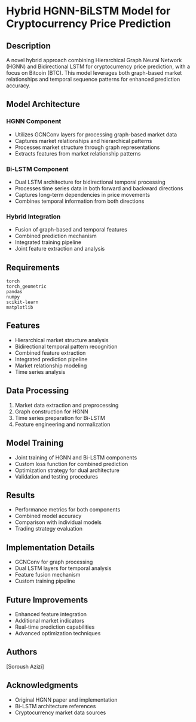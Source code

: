 # Hybrid HGNN-BiLSTM Model for Cryptocurrency Price Prediction

## Description
A novel hybrid approach combining Hierarchical Graph Neural Network (HGNN) and Bidirectional LSTM for cryptocurrency price prediction, with a focus on Bitcoin (BTC). This model leverages both graph-based market relationships and temporal sequence patterns for enhanced prediction accuracy.

## Model Architecture

### HGNN Component
- Utilizes GCNConv layers for processing graph-based market data
- Captures market relationships and hierarchical patterns
- Processes market structure through graph representations
- Extracts features from market relationship patterns

### Bi-LSTM Component
- Dual LSTM architecture for bidirectional temporal processing
- Processes time series data in both forward and backward directions
- Captures long-term dependencies in price movements
- Combines temporal information from both directions

### Hybrid Integration
- Fusion of graph-based and temporal features
- Combined prediction mechanism
- Integrated training pipeline
- Joint feature extraction and analysis

## Requirements
```
torch
torch_geometric
pandas
numpy
scikit-learn
matplotlib
```

## Features
- Hierarchical market structure analysis
- Bidirectional temporal pattern recognition
- Combined feature extraction
- Integrated prediction pipeline
- Market relationship modeling
- Time series analysis

## Data Processing
1. Market data extraction and preprocessing
2. Graph construction for HGNN
3. Time series preparation for Bi-LSTM
4. Feature engineering and normalization

## Model Training
- Joint training of HGNN and Bi-LSTM components
- Custom loss function for combined prediction
- Optimization strategy for dual architecture
- Validation and testing procedures

## Results
- Performance metrics for both components
- Combined model accuracy
- Comparison with individual models
- Trading strategy evaluation

## Implementation Details
- GCNConv for graph processing
- Dual LSTM layers for temporal analysis
- Feature fusion mechanism
- Custom training pipeline

## Future Improvements
- Enhanced feature integration
- Additional market indicators
- Real-time prediction capabilities
- Advanced optimization techniques

## Authors
[Soroush Azizi]

## Acknowledgments
- Original HGNN paper and implementation
- Bi-LSTM architecture references
- Cryptocurrency market data sources
